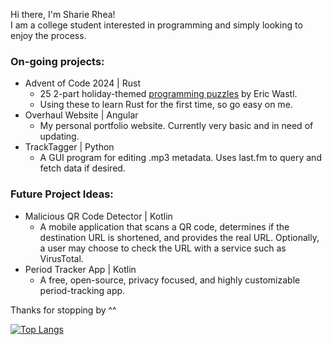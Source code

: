 Hi there, I'm Sharie Rhea! <br />
I am a college student interested in programming and simply looking to enjoy the process.<br />

### On-going projects:<br />
  * Advent of Code 2024 | Rust<br />
    * 25 2-part holiday-themed [programming puzzles](https://adventofcode.com/2024) by Eric Wastl.
    * Using these to learn Rust for the first time, so go easy on me.
  * Overhaul Website | Angular<br />
    * My personal portfolio website. Currently very basic and in need of updating.
  * TrackTagger | Python<br />
    * A GUI program for editing .mp3 metadata. Uses last.fm to query and fetch data if desired.

### Future Project Ideas:<br />
  * Malicious QR Code Detector | Kotlin<br />
    * A mobile application that scans a QR code, determines if the destination URL is shortened, and provides the real URL. Optionally, a user may choose to check the URL with a service such as VirusTotal.  
  * Period Tracker App | Kotlin<br />
    * A free, open-source, privacy focused, and highly customizable period-tracking app.

Thanks for stopping by ^^

[![Top Langs](https://github-readme-stats.vercel.app/api/top-langs/?username=SharieRhea&layout=compact&theme=react)](https://github.com/SharieRhea/github-readme-stats)

<!---
SharieRhea/SharieRhea is a ✨ special ✨ repository because its `README.md` (this file) appears on your GitHub profile.
You can click the Preview link to take a look at your changes.
--->
